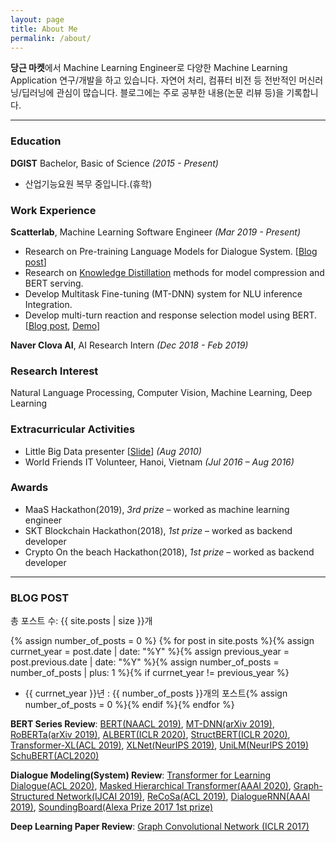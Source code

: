 ```yaml
---
layout: page
title: About Me
permalink: /about/
---
```


**당근 마켓**에서 Machine Learning Engineer로 다양한 Machine Learning Application 연구/개발을 하고 있습니다. 자연어 처리, 컴퓨터 비전 등 전반적인 머신러닝/딥러닝에 관심이 많습니다. 블로그에는 주로 공부한 내용(논문 리뷰 등)을 기록합니다.

---

### Education

**DGIST**
Bachelor, Basic of Science *(2015 - Present)*

- 산업기능요원 복무 중입니다.(휴학)

### Work Experience

**Scatterlab**, Machine Learning Software Engineer *(Mar 2019 - Present)*

- Research on Pre-training Language Models for Dialogue System. [[Blog post](https://blog.pingpong.us/dialog-bert-pretrain/)]
- Research on [Knowledge Distillation](https://speakerdeck.com/scatterlab/overview-and-recent-research-in-distillation) methods for model compression and BERT serving.
- Develop Multitask Fine-tuning (MT-DNN) system for NLU inference Integration.
- Develop multi-turn reaction and response selection model using BERT. [[Blog post](https://blog.pingpong.us/ml-dialog-bert-multiturn/), [Demo](https://demo.pingpong.us/multi-turn-reaction/)]

**Naver Clova AI**, AI Research Intern *(Dec 2018 - Feb 2019)*

### Research Interest

Natural Language Processing, Computer Vision, Machine Learning, Deep Learning

### Extracurricular Activities

- Little Big Data presenter [[Slide](https://drive.google.com/file/d/0B7WJKAIuHDSeS0h4T2NRem43UG9PcDk3YzVBUkJOTmJWc0NZ/view)] *(Aug 2010)*
- World Friends IT Volunteer, Hanoi, Vietnam *(Jul 2016 – Aug 2016)*

### Awards
- MaaS Hackathon(2019), *3rd prize* – worked as machine learning engineer	
- SKT Blockchain Hackathon(2018), *1st prize* – worked as backend developer
- Crypto On the beach Hackathon(2018), *1st prize* – worked as backend developer

---

### BLOG POST

총 포스트 수: {{ site.posts | size }}개

{% assign number_of_posts = 0 %} {% for post in site.posts %}{% assign currnet_year = post.date | date: "%Y" %}{% assign previous_year = post.previous.date | date: "%Y" %}{% assign number_of_posts = number_of_posts | plus: 1 %}{% if currnet_year != previous_year %}

- {{ currnet_year }}년 : {{ number_of_posts }}개의 포스트{% assign number_of_posts = 0 %}{% endif %}{% endfor %}

**BERT Series Review**: [BERT(NAACL 2019)](https://baekyeongmin.github.io/paper-review/bert-review/), [MT-DNN(arXiv 2019)](https://baekyeongmin.github.io/paper-review/mt-dnn/), [RoBERTa(arXiv 2019)](https://baekyeongmin.github.io/paper-review/mt-dnn/), [ALBERT(ICLR 2020)](https://baekyeongmin.github.io/paper-review/albert-review/), [StructBERT(ICLR 2020)](https://baekyeongmin.github.io/paper-review/structbert-review/), [Transformer-XL(ACL 2019)](https://baekyeongmin.github.io/paper-review/transformer-xl-review/), [XLNet(NeurIPS 2019)](https://baekyeongmin.github.io/paper-review/xlnet-review/), [UniLM(NeurIPS 2019)](https://baekyeongmin.github.io/paper-review/unilm-review/) [SchuBERT(ACL2020)](http://baekyeongmin.github.io/paper-review/schubert-review/)

**Dialogue Modeling(System) Review**: [Transformer for Learning Dialogue(ACL 2020)](https://baekyeongmin.github.io/paper-review/hierarchical-multiparty-transformer/), [Masked Hierarchical Transformer(AAAI 2020)](https://baekyeongmin.github.io/paper-review/masked-hierarchical-transformer-review/), [Graph-Structured Network(IJCAI 2019)](https://baekyeongmin.github.io/paper-review/GSN-review/), [ReCoSa(ACL 2019)](https://baekyeongmin.github.io/paper-review/ReCoSa-review/), [DialogueRNN(AAAI 2019)](https://baekyeongmin.github.io/paper-review/dialogueRNN-review/), [SoundingBoard(Alexa Prize 2017 1st prize)](https://baekyeongmin.github.io/alexa-prize/sounding-board-review/)

**Deep Learning Paper Review**: [Graph Convolutional Network (ICLR 2017)](https://baekyeongmin.github.io/paper-review/gcn-review/)
